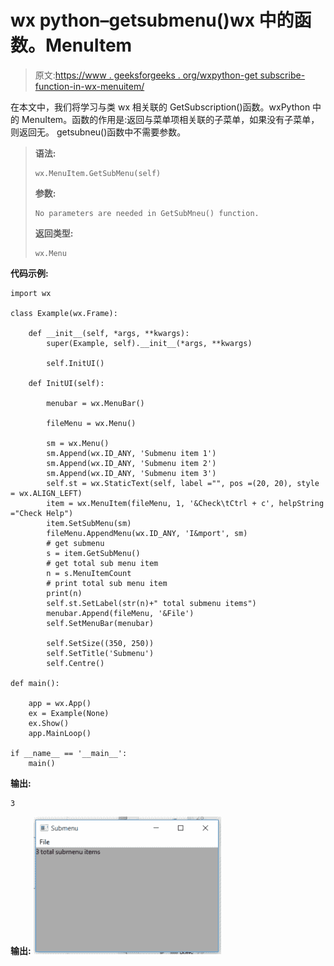 # wx python–getsubmenu()wx 中的函数。MenuItem

> 原文:[https://www . geeksforgeeks . org/wxpython-get subscribe-function-in-wx-menuitem/](https://www.geeksforgeeks.org/wxpython-getsubmenu-function-in-wx-menuitem/)

在本文中，我们将学习与类 wx 相关联的 GetSubscription()函数。wxPython 中的 MenuItem。函数的作用是:返回与菜单项相关联的子菜单，如果没有子菜单，则返回无。
getsubneu()函数中不需要参数。

> **语法:**
> 
> ```
> wx.MenuItem.GetSubMenu(self)
> 
> ```
> 
> **参数:**
> 
> ```
> No parameters are needed in GetSubMneu() function.
> 
> ```
> 
> **返回类型:**
> 
> ```
> wx.Menu
> 
> ```

**代码示例:**

```
import wx

class Example(wx.Frame):

    def __init__(self, *args, **kwargs):
        super(Example, self).__init__(*args, **kwargs)

        self.InitUI()

    def InitUI(self):

        menubar = wx.MenuBar()

        fileMenu = wx.Menu()

        sm = wx.Menu()
        sm.Append(wx.ID_ANY, 'Submenu item 1')
        sm.Append(wx.ID_ANY, 'Submenu item 2')
        sm.Append(wx.ID_ANY, 'Submenu item 3')
        self.st = wx.StaticText(self, label ="", pos =(20, 20), style = wx.ALIGN_LEFT)
        item = wx.MenuItem(fileMenu, 1, '&Check\tCtrl + c', helpString ="Check Help")
        item.SetSubMenu(sm)
        fileMenu.AppendMenu(wx.ID_ANY, 'I&mport', sm)
        # get submenu
        s = item.GetSubMenu()
        # get total sub menu item
        n = s.MenuItemCount
        # print total sub menu item
        print(n)
        self.st.SetLabel(str(n)+" total submenu items")
        menubar.Append(fileMenu, '&File')
        self.SetMenuBar(menubar)

        self.SetSize((350, 250))
        self.SetTitle('Submenu')
        self.Centre()

def main():

    app = wx.App()
    ex = Example(None)
    ex.Show()
    app.MainLoop()

if __name__ == '__main__':
    main()
```

**输出:**

```
3

```

**输出:**
![](img/9bfeee60ad72ae74bd0b9cb556663449.png)